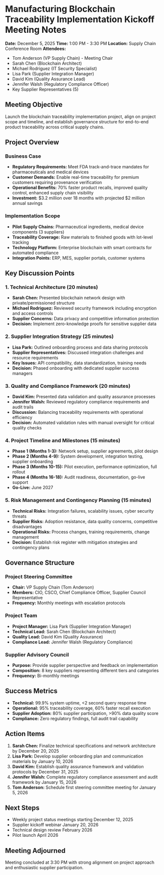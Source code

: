 # Manufacturing Blockchain Traceability Implementation Kickoff Meeting Notes

**Date:** December 5, 2025
**Time:** 1:00 PM - 3:30 PM
**Location:** Supply Chain Conference Room
**Attendees:**
- Tom Anderson (VP Supply Chain) - Meeting Chair
- Sarah Chen (Blockchain Architect)
- Michael Rodriguez (IT Security Specialist)
- Lisa Park (Supplier Integration Manager)
- David Kim (Quality Assurance Lead)
- Jennifer Walsh (Regulatory Compliance Officer)
- Key Supplier Representatives (5)

## Meeting Objective
Launch the blockchain traceability implementation project, align on project scope and timeline, and establish governance structure for end-to-end product traceability across critical supply chains.

## Project Overview

### Business Case
- **Regulatory Requirements:** Meet FDA track-and-trace mandates for pharmaceuticals and medical devices
- **Customer Demands:** Enable real-time traceability for premium customers requiring provenance verification
- **Operational Benefits:** 70% faster product recalls, improved quality control, enhanced supply chain visibility
- **Investment:** $3.2 million over 18 months with projected $2 million annual savings

### Implementation Scope
- **Pilot Supply Chains:** Pharmaceutical ingredients, medical device components (3 suppliers)
- **Traceability Coverage:** Raw materials to finished goods with lot-level tracking
- **Technology Platform:** Enterprise blockchain with smart contracts for automated compliance
- **Integration Points:** ERP, MES, supplier portals, customer systems

## Key Discussion Points

### 1. Technical Architecture (20 minutes)
- **Sarah Chen:** Presented blockchain network design with private/permissioned structure
- **Michael Rodriguez:** Reviewed security framework including encryption and access controls
- **Supplier Concerns:** Data privacy and competitive information protection
- **Decision:** Implement zero-knowledge proofs for sensitive supplier data

### 2. Supplier Integration Strategy (25 minutes)
- **Lisa Park:** Outlined onboarding process and data sharing protocols
- **Supplier Representatives:** Discussed integration challenges and resource requirements
- **Key Issues:** API compatibility, data standardization, training needs
- **Decision:** Phased onboarding with dedicated supplier success managers

### 3. Quality and Compliance Framework (20 minutes)
- **David Kim:** Presented data validation and quality assurance processes
- **Jennifer Walsh:** Reviewed regulatory compliance requirements and audit trails
- **Discussion:** Balancing traceability requirements with operational efficiency
- **Decision:** Automated validation rules with manual oversight for critical quality checks

### 4. Project Timeline and Milestones (15 minutes)
- **Phase 1 (Months 1-3):** Network setup, supplier agreements, pilot design
- **Phase 2 (Months 4-9):** System development, integration testing, supplier onboarding
- **Phase 3 (Months 10-15):** Pilot execution, performance optimization, full rollout
- **Phase 4 (Months 16-18):** Audit readiness, documentation, go-live support
- **Go-Live:** June 2027

### 5. Risk Management and Contingency Planning (15 minutes)
- **Technical Risks:** Integration failures, scalability issues, cyber security threats
- **Supplier Risks:** Adoption resistance, data quality concerns, competitive disadvantages
- **Operational Risks:** Process changes, training requirements, change management
- **Decision:** Establish risk register with mitigation strategies and contingency plans

## Governance Structure

### Project Steering Committee
- **Chair:** VP Supply Chain (Tom Anderson)
- **Members:** CIO, CSCO, Chief Compliance Officer, Supplier Council Representative
- **Frequency:** Monthly meetings with escalation protocols

### Project Team
- **Project Manager:** Lisa Park (Supplier Integration Manager)
- **Technical Lead:** Sarah Chen (Blockchain Architect)
- **Quality Lead:** David Kim (Quality Assurance)
- **Compliance Lead:** Jennifer Walsh (Regulatory Compliance)

### Supplier Advisory Council
- **Purpose:** Provide supplier perspective and feedback on implementation
- **Composition:** 8 key suppliers representing different tiers and categories
- **Frequency:** Bi-monthly meetings

## Success Metrics

- **Technical:** 99.9% system uptime, <2 second query response time
- **Operational:** 95% traceability coverage, 60% faster recall execution
- **Supplier Adoption:** 80% supplier participation, >90% data quality score
- **Compliance:** Zero regulatory findings, full audit trail capability

## Action Items

1. **Sarah Chen:** Finalize technical specifications and network architecture by December 20, 2025
2. **Lisa Park:** Develop supplier onboarding plan and communication materials by January 10, 2026
3. **David Kim:** Establish quality assurance framework and validation protocols by December 31, 2025
4. **Jennifer Walsh:** Complete regulatory compliance assessment and audit framework by January 15, 2026
5. **Tom Anderson:** Schedule first steering committee meeting for January 5, 2026

## Next Steps
- Weekly project status meetings starting December 12, 2025
- Supplier kickoff webinar January 20, 2026
- Technical design review February 2026
- Pilot launch April 2026

## Meeting Adjourned
Meeting concluded at 3:30 PM with strong alignment on project approach and enthusiastic supplier participation.
